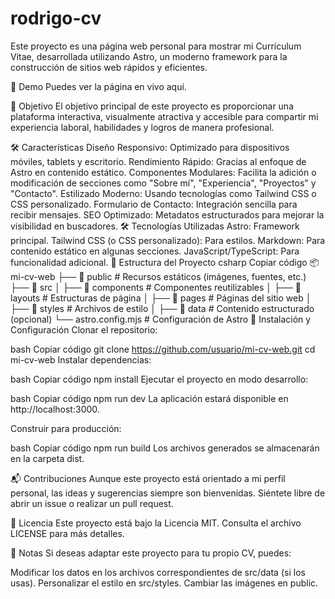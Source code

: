 # rodrigo-cv
Este proyecto es una página web personal para mostrar mi Currículum Vitae, desarrollada utilizando Astro, un moderno framework para la construcción de sitios web rápidos y eficientes.

🚀 Demo
Puedes ver la página en vivo aquí.

🎯 Objetivo
El objetivo principal de este proyecto es proporcionar una plataforma interactiva, visualmente atractiva y accesible para compartir mi experiencia laboral, habilidades y logros de manera profesional.

🛠️ Características
Diseño Responsivo: Optimizado para dispositivos móviles, tablets y escritorio.
Rendimiento Rápido: Gracias al enfoque de Astro en contenido estático.
Componentes Modulares: Facilita la adición o modificación de secciones como "Sobre mí", "Experiencia", "Proyectos" y "Contacto".
Estilizado Moderno: Usando tecnologías como Tailwind CSS o CSS personalizado.
Formulario de Contacto: Integración sencilla para recibir mensajes.
SEO Optimizado: Metadatos estructurados para mejorar la visibilidad en buscadores.
🛠️ Tecnologías Utilizadas
Astro: Framework principal.
Tailwind CSS (o CSS personalizado): Para estilos.
Markdown: Para contenido estático en algunas secciones.
JavaScript/TypeScript: Para funcionalidad adicional.
📂 Estructura del Proyecto
csharp
Copiar código
📦 mi-cv-web
├── 📂 public         # Recursos estáticos (imágenes, fuentes, etc.)
├── 📂 src
│   ├── 📂 components # Componentes reutilizables
│   ├── 📂 layouts    # Estructuras de página
│   ├── 📂 pages      # Páginas del sitio web
│   ├── 📂 styles     # Archivos de estilo
│   ├── 📂 data       # Contenido estructurado (opcional)
└── astro.config.mjs  # Configuración de Astro
🔧 Instalación y Configuración
Clonar el repositorio:

bash
Copiar código
git clone https://github.com/usuario/mi-cv-web.git
cd mi-cv-web
Instalar dependencias:

bash
Copiar código
npm install
Ejecutar el proyecto en modo desarrollo:

bash
Copiar código
npm run dev
La aplicación estará disponible en http://localhost:3000.

Construir para producción:

bash
Copiar código
npm run build
Los archivos generados se almacenarán en la carpeta dist.

📬 Contribuciones
Aunque este proyecto está orientado a mi perfil personal, las ideas y sugerencias siempre son bienvenidas. Siéntete libre de abrir un issue o realizar un pull request.

📄 Licencia
Este proyecto está bajo la Licencia MIT. Consulta el archivo LICENSE para más detalles.

📝 Notas
Si deseas adaptar este proyecto para tu propio CV, puedes:

Modificar los datos en los archivos correspondientes de src/data (si los usas).
Personalizar el estilo en src/styles.
Cambiar las imágenes en public.

